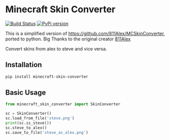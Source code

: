 # Minecraft Skin Converter

[![Build Status](https://github.com/skillor/minecraft-skin-converter/actions/workflows/test-python.yml/badge.svg)](https://github.com/skillor/minecraft-skin-converter/actions/workflows/test-python.yml) [![PyPi version](https://badgen.net/pypi/v/minecraft-skin-converter/)](https://pypi.org/project/minecraft-skin-converter)

This is a simplified version of https://github.com/811Alex/MCSkinConverter, ported to python.
Big Thanks to the original creator [811Alex](https://github.com/811Alex)

Convert skins from alex to steve and vice versa.

## Installation

```bash
pip install minecraft-skin-converter
```

## Basic Usage
```python
from minecraft_skin_converter import SkinConverter

sc = SkinConverter()
sc.load_from_file('steve.png')
print(sc.is_steve())
sc.steve_to_alex()
sc.save_to_file('steve_as_alex.png')
```
